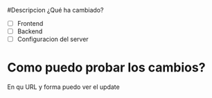 #Descripcion
¿Qué ha cambiado?
- [ ] Frontend
- [ ] Backend
- [ ] Configuracion del server

# Como puedo probar los cambios?
En qu URL y forma puedo ver el update
